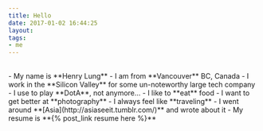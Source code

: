 ```yaml
---
title: Hello
date: 2017-01-02 16:44:25
layout:
tags:
- me
---
```

<br>
- My name is **Henry Lung**
- I am from **Vancouver** BC, Canada
- I work in the **Silicon Valley** for some un-noteworthy large tech company
- I use to play **DotA**, not anymore...
- I like to **eat** food
- I want to get better at **photography**
- I always feel like **traveling**
- I went around **[Asia](http://asiaseeit.tumblr.com/)** and wrote about it
- My resume is **{% post_link resume here %}**
